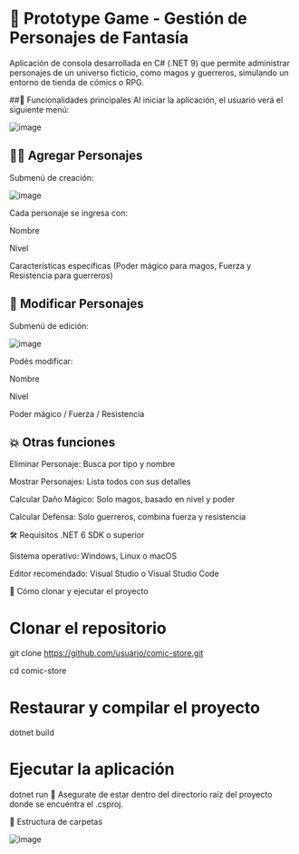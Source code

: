 # 📘 Prototype Game - Gestión de Personajes de Fantasía


Aplicación de consola desarrollada en C# (.NET 9) que permite administrar personajes de un universo ficticio, como magos y guerreros, simulando un entorno de tienda de cómics o RPG.

##🧩 Funcionalidades principales
Al iniciar la aplicación, el usuario verá el siguiente menú:

![image](https://github.com/user-attachments/assets/f3657154-0333-4c2f-a8ff-8f10943c9cd1)


## 🧙‍♂️ Agregar Personajes
Submenú de creación:

![image](https://github.com/user-attachments/assets/9627c676-c1b8-4cd4-99f1-157ae326d8f2)

Cada personaje se ingresa con:

Nombre

Nivel

Características específicas (Poder mágico para magos, Fuerza y Resistencia para guerreros)

## 🔧 Modificar Personajes
Submenú de edición:

![image](https://github.com/user-attachments/assets/43cf7493-3b06-4b12-9151-f136be052133)

Podés modificar:

Nombre

Nivel

Poder mágico / Fuerza / Resistencia

## 💥 Otras funciones
Eliminar Personaje: Busca por tipo y nombre

Mostrar Personajes: Lista todos con sus detalles

Calcular Daño Mágico: Solo magos, basado en nivel y poder

Calcular Defensa: Solo guerreros, combina fuerza y resistencia

🛠️ Requisitos
.NET 6 SDK o superior

Sistema operativo: Windows, Linux o macOS

Editor recomendado: Visual Studio o Visual Studio Code

🚀 Cómo clonar y ejecutar el proyecto

# Clonar el repositorio
git clone https://github.com/usuario/comic-store.git

cd comic-store

# Restaurar y compilar el proyecto
dotnet build

# Ejecutar la aplicación
dotnet run
📝 Asegurate de estar dentro del directorio raíz del proyecto donde se encuentra el .csproj.

📁 Estructura de carpetas

![image](https://github.com/user-attachments/assets/543282af-5133-484c-b5d9-d985b18f69f8)
